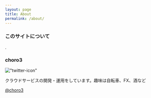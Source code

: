 ```yaml
---
layout: page
title: About
permalink: /about/
---
```


### このサイトについて

.

### choro3

!["twitter-icon"](https://pbs.twimg.com/profile_images/695611508122779648/Z-y0qNSL_400x400.jpg)

クラウドサービスの開発・運用をしています。趣味は自転車、FX、酒など

<p><span class="icon-twitter"></span> <a href="https://twitter.com/choro3">@choro3</a></p>

